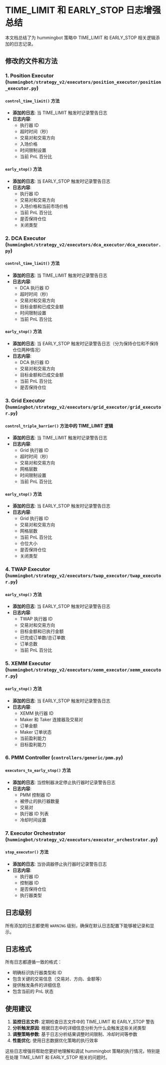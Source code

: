 # TIME_LIMIT 和 EARLY_STOP 日志增强总结

本文档总结了为 hummingbot 策略中 TIME_LIMIT 和 EARLY_STOP 相关逻辑添加的日志记录。

## 修改的文件和方法

### 1. Position Executor (`hummingbot/strategy_v2/executors/position_executor/position_executor.py`)

#### `control_time_limit()` 方法
- **添加的日志**: 当 TIME_LIMIT 触发时记录警告日志
- **日志内容**: 
  - 执行器 ID
  - 超时时间（秒）
  - 交易对和交易方向
  - 入场价格
  - 时间限制设置
  - 当前 PnL 百分比

#### `early_stop()` 方法
- **添加的日志**: 当 EARLY_STOP 触发时记录警告日志
- **日志内容**:
  - 执行器 ID
  - 交易对和交易方向
  - 入场价格和当前市场价格
  - 当前 PnL 百分比
  - 是否保持仓位
  - 关闭类型

### 2. DCA Executor (`hummingbot/strategy_v2/executors/dca_executor/dca_executor.py`)

#### `control_time_limit()` 方法
- **添加的日志**: 当 TIME_LIMIT 触发时记录警告日志
- **日志内容**:
  - DCA 执行器 ID
  - 超时时间（秒）
  - 交易对和交易方向
  - 目标金额和已成交金额
  - 时间限制设置
  - 当前 PnL 百分比

#### `early_stop()` 方法
- **添加的日志**: 当 EARLY_STOP 触发时记录警告日志（分为保持仓位和不保持仓位两种情况）
- **日志内容**:
  - DCA 执行器 ID
  - 交易对和交易方向
  - 目标金额和已成交金额
  - 当前 PnL 百分比
  - 是否保持仓位

### 3. Grid Executor (`hummingbot/strategy_v2/executors/grid_executor/grid_executor.py`)

#### `control_triple_barrier()` 方法中的 TIME_LIMIT 逻辑
- **添加的日志**: 当 TIME_LIMIT 触发时记录警告日志
- **日志内容**:
  - Grid 执行器 ID
  - 超时时间（秒）
  - 交易对和交易方向
  - 网格层数
  - 时间限制设置
  - 当前 PnL 百分比

#### `early_stop()` 方法
- **添加的日志**: 当 EARLY_STOP 触发时记录警告日志
- **日志内容**:
  - Grid 执行器 ID
  - 交易对和交易方向
  - 网格层数
  - 当前 PnL 百分比
  - 仓位大小
  - 是否保持仓位
  - 关闭类型

### 4. TWAP Executor (`hummingbot/strategy_v2/executors/twap_executor/twap_executor.py`)

#### `early_stop()` 方法
- **添加的日志**: 当 EARLY_STOP 触发时记录警告日志
- **日志内容**:
  - TWAP 执行器 ID
  - 交易对和交易方向
  - 目标金额和已执行金额
  - 已完成订单数/总订单数
  - 订单总数
  - 当前 PnL 百分比

### 5. XEMM Executor (`hummingbot/strategy_v2/executors/xemm_executor/xemm_executor.py`)

#### `early_stop()` 方法
- **添加的日志**: 当 EARLY_STOP 触发时记录警告日志
- **日志内容**:
  - XEMM 执行器 ID
  - Maker 和 Taker 连接器及交易对
  - 订单金额
  - Maker 订单状态
  - 当前盈利能力
  - 目标盈利能力

### 6. PMM Controller (`controllers/generic/pmm.py`)

#### `executors_to_early_stop()` 方法
- **添加的日志**: 当控制器决定停止执行器时记录警告日志
- **日志内容**:
  - PMM 控制器 ID
  - 被停止的执行器数量
  - 交易对
  - 执行器 ID 列表
  - 冷却时间设置

### 7. Executor Orchestrator (`hummingbot/strategy_v2/executors/executor_orchestrator.py`)

#### `stop_executor()` 方法
- **添加的日志**: 当协调器停止执行器时记录警告日志
- **日志内容**:
  - 执行器 ID
  - 控制器 ID
  - 是否保持仓位
  - 执行器类型

## 日志级别

所有添加的日志都使用 `WARNING` 级别，确保在默认日志配置下能够被记录和显示。

## 日志格式

所有日志都遵循一致的格式：
- 明确标识执行器类型和 ID
- 包含关键的交易信息（交易对、方向、金额等）
- 提供触发条件的详细信息
- 包含当前的 PnL 状态

## 使用建议

1. **监控日志文件**: 定期检查日志文件中的 TIME_LIMIT 和 EARLY_STOP 警告
2. **分析触发原因**: 根据日志中的详细信息分析为什么会触发这些关闭类型
3. **调整策略参数**: 基于日志分析结果调整时间限制、冷却时间等参数
4. **性能优化**: 使用日志数据优化策略的执行效率

这些日志增强将帮助您更好地理解和调试 hummingbot 策略的执行情况，特别是在处理 TIME_LIMIT 和 EARLY_STOP 相关的问题时。 